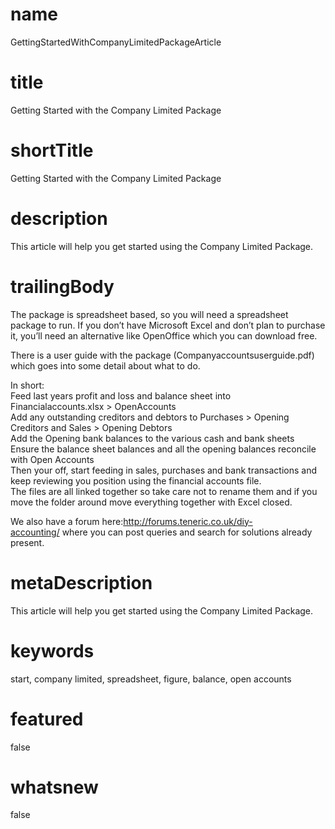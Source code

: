 # name
GettingStartedWithCompanyLimitedPackageArticle

# title
Getting Started with the Company Limited Package

# shortTitle
Getting Started with the Company Limited Package

# description
This article will help you get started using the Company Limited Package.

# trailingBody
<p>The package is spreadsheet based, so you will need a spreadsheet package to run. If you don&rsquo;t have Microsoft Excel and don&rsquo;t plan to purchase it, you&rsquo;ll need an alternative like OpenOffice which you can download free.</p>
<p>There is a user guide with the package (Companyaccountsuserguide.pdf) which goes into some detail about what to do.</p>
<p>
    In short:
    <br>
    Feed last years profit and loss and balance sheet into Financialaccounts.xlsx &gt; OpenAccounts
    <br>
    Add any outstanding creditors and debtors to Purchases &gt; Opening Creditors and Sales &gt; Opening Debtors
    <br>
    Add the Opening bank balances to the various cash and bank sheets
    <br>
    Ensure the balance sheet balances and all the opening balances reconcile with Open Accounts
    <br>
    Then your off, start feeding in sales, purchases and bank transactions and keep reviewing you position using the financial accounts file.
    <br>
    The files are all linked together so take care not to rename them and if you move the folder around move everything together with Excel closed.
</p>
<p>
    We also have a forum here:<a href="http://forums.teneric.co.uk/diy-accounting/">http://forums.teneric.co.uk/diy-accounting/</a>&nbsp;where you can post queries and search for solutions already present.
</p>


# metaDescription
This article will help you get started using the Company Limited Package.

# keywords
start, company limited, spreadsheet, figure, balance, open accounts

# featured
false

# whatsnew
false
